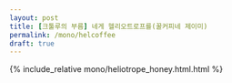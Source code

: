 ```yaml
---
layout: post
title: [크툴루의 부름] 네게 헬리오트로프를(꿀커피네 제이미)
permalink: /mono/helcoffee
draft: true
---
```


{% include_relative mono/heliotrope_honey.html.html %}
  
